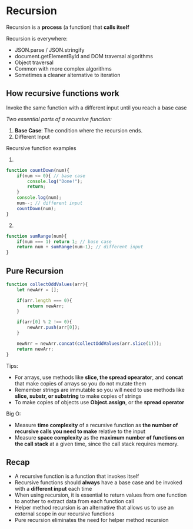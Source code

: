 # Recursion

Recursion is a **process** (a function) that **calls itself**

Recursion is everywhere:

- JSON.parse / JSON.stringify
- document.getElementById and DOM traversal algorithms
- Object traversal
- Common with more complex algorithms
- Sometimes a cleaner alternative to iteration

## How recursive functions work

Invoke the same function with a different input until you reach a base case

*Two essential parts of a recursive function:*

1. **Base Case**: The condition where the recursion ends.
2. Different Input

Recursive function examples

1. 
```Javascript
function countDown(num){
    if(num <= 0){ // base case
        console.log("Done!");
        return;
    }
    console.log(num);
    num--; // different input
    countDown(num);
}
```
2.
```Javascript
function sumRange(num){
    if(num === 1) return 1; // base case
    return num + sumRange(num-1); // different input
}
```

## Pure Recursion

```Javascript
function collectOddValues(arr){
    let newArr = [];

    if(arr.length === 0){
        return newArr;
    }

    if(arr[0] % 2 !== 0){
        newArr.push(arr[0]);
    }

    newArr = newArr.concat(collectOddValues(arr.slice(1)));
    return newArr;
}
```

Tips:

- For arrays, use methods like **slice, the spread opearator**, and **concat** that make copies of arrays so you do not mutate them
- Remember strings are immutable so you will need to use methods like **slice, substr, or substring** to make copies of strings
- To make copies of objects use **Object.assign**, or the **spread operator**

Big O:

- Measure **time complexity** of a recursive function as **the number of recursive calls you need to make** relative to the input
- Measure **space complexity** as the **maximum number of functions on the call stack** at a given time, since the call stack requires memory.

## Recap

- A recursive function is a function that invokes itself
- Recursive functions should **always** have a base case and be invoked with a **different input** each time
- When using recursion, it is essential to return values from one function to another to extract data from each function call
- Helper method recursion is an alternative that allows us to use an external scope in our recursive functions
- Pure recursion eliminates the need for helper method recursion


